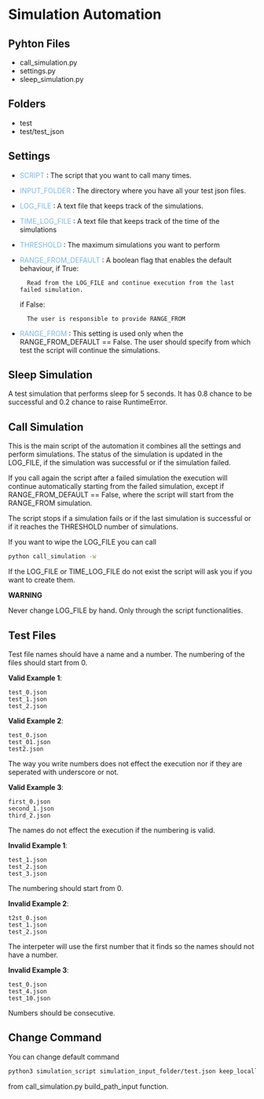 # Simulation Automation

## Pyhton Files

- call_simulation.py
- settings.py
- sleep_simulation.py

## Folders

- test
- test/test_json

## Settings

- <span style="color:#7CB9E8">SCRIPT</span> : The script that you want to call many times.
- <span style="color:#7CB9E8">INPUT_FOLDER</span> : The directory where you have all your test json files.
- <span style="color:#7CB9E8">LOG_FILE</span> : A text file that keeps track of the simulations.
- <span style="color:#7CB9E8">TIME_LOG_FILE</span> : A text file that keeps track of the time of the simulations
- <span style="color:#7CB9E8">THRESHOLD</span> : The maximum simulations you want to perform
- <span style="color:#7CB9E8">RANGE_FROM_DEFAULT</span> : A boolean flag that enables the default behaviour, if True: 

        Read from the LOG_FILE and continue execution from the last failed simulation. 
    
    if False:
        
        The user is responsible to provide RANGE_FROM

- <span style="color:#7CB9E8">RANGE_FROM</span> : This setting is used only when the RANGE_FROM_DEFAULT == False. The user should specify from which test the script will continue the simulations.

## Sleep Simulation

A test simulation that performs sleep for 5 seconds. It has 0.8 chance to be successful and 0.2 chance to raise RuntimeError.

## Call Simulation

This is the main script of the automation it combines all the settings and perform simulations. The status of the simulation is updated in the LOG_FILE, if the simulation was successful or if the simulation failed.

If you call again the script after a failed simulation the execution will continue automatically starting from the failed simulation, except if RANGE_FROM_DEFAULT == False, where the script will start from the RANGE_FROM simulation.

The script stops if a simulation fails or if the last simulation is successful or if it reaches the THRESHOLD number of simulations.

If you want to wipe the LOG_FILE you can call

```bash
python call_simulation -w
```

If the LOG_FILE or TIME_LOG_FILE do not exist the script will ask you if you want to create them.

**WARNING**

Never change LOG_FILE by hand. Only through the script functionalities.

## Test Files

Test file names should have a name and a number. The numbering of the files should start from 0.

**Valid Example 1**:

    test_0.json
    test_1.json 
    test_2.json

**Valid Example 2**:

    test_0.json
    test_01.json
    test2.json
The way you write numbers does not effect the execution nor if they are seperated with underscore or not.

**Valid Example 3**:

    first_0.json
    second_1.json
    third_2.json

The names do not effect the execution if the numbering is valid.

**Invalid Example 1**:

    test_1.json
    test_2.json
    test_3.json

The numbering should start from 0.

**Invalid Example 2**:

    t2st_0.json
    test_1.json
    test_2.json

The interpeter will use the first number that it finds so the names should not have a number.

**Invalid Example 3**:

    test_0.json
    test_4.json
    test_10.json

Numbers should be consecutive.

## Change Command

You can change default command

```bash
python3 simulation_script simulation_input_folder/test.json keep_locally
```

from call_simulation.py build_path_input function.